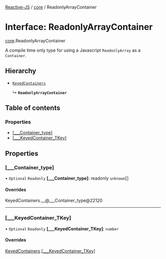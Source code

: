 [Reactive-JS](../README.md) / [core](../modules/core.md) / ReadonlyArrayContainer

# Interface: ReadonlyArrayContainer

[core](../modules/core.md).ReadonlyArrayContainer

A compile time only type for using a Javascript `ReadonlyArray` as a `Container`.

## Hierarchy

- [`KeyedContainers`](core.KeyedContainers-1.md)

  ↳ **`ReadonlyArrayContainer`**

## Table of contents

### Properties

- [[\_\_\_Container\_type]](core.ReadonlyArrayContainer.md#[___container_type])
- [[\_\_\_KeyedContainer\_TKey]](core.ReadonlyArrayContainer.md#[___keyedcontainer_tkey])

## Properties

### [\_\_\_Container\_type]

• `Optional` `Readonly` **[\_\_\_Container\_type]**: readonly `unknown`[]

#### Overrides

KeyedContainers.\_\_@\_\_\_Container\_type@22120

___

### [\_\_\_KeyedContainer\_TKey]

• `Optional` `Readonly` **[\_\_\_KeyedContainer\_TKey]**: `number`

#### Overrides

[KeyedContainers](core.KeyedContainers-1.md).[[___KeyedContainer_TKey]](core.KeyedContainers-1.md#[___keyedcontainer_tkey])
